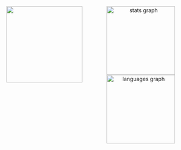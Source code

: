 <div align="center">
  <img align="left" height="200" src="https://i.pinimg.com/564x/b9/56/9a/b9569af3f8476aa381679577833c07e2.jpg"  />
  
  <img src="https://github-readme-stats.vercel.app/api?username=LFNG15&hide_title=true&hide_rank=true&show_icons=false&include_all_commits=true&count_private=true&disable_animations=true&theme=tokyonight&locale=en&hide_border=true" height="180" alt="stats graph"  />
  <img src="https://github-readme-stats.vercel.app/api/top-langs?username=LFNG15&locale=en&hide_title=true&layout=compact&card_width=320&langs_count=7&theme=tokyonight&hide_border=true" height="180" alt="languages graph"  />
</div>
